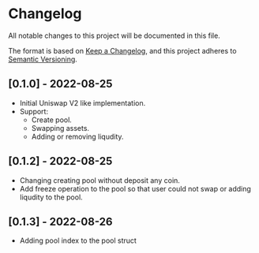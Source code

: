 # Changelog
All notable changes to this project will be documented in this file.

The format is based on [Keep a Changelog](https://keepachangelog.com/en/1.0.0/),
and this project adheres to [Semantic Versioning](https://semver.org/spec/v2.0.0.html).

## [0.1.0] - 2022-08-25
- Initial Uniswap V2 like implementation. 
- Support:
    - Create pool.
    - Swapping assets.
    - Adding or removing liqudity.

## [0.1.2] - 2022-08-25
- Changing creating pool without deposit any coin.
- Add freeze operation to the pool so that user could not swap or adding liqudity to the pool.

## [0.1.3] - 2022-08-26
- Adding pool index to the pool struct